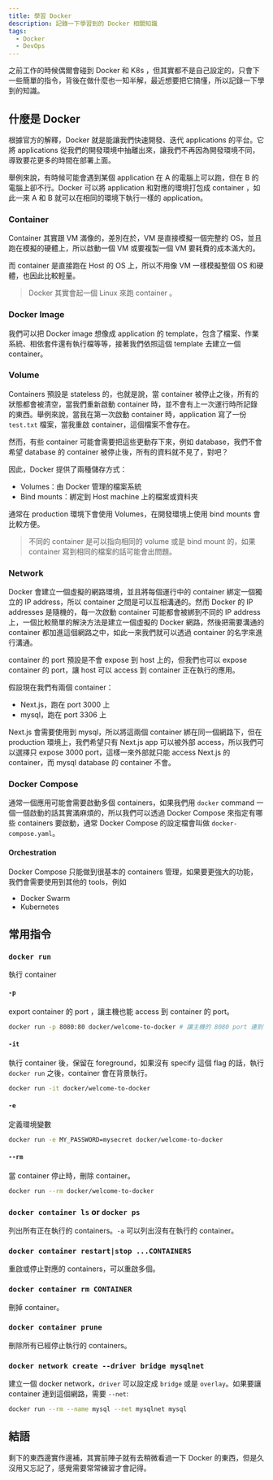 ```yaml
---
title: 學習 Docker
description: 記錄一下學習到的 Docker 相關知識
tags:
  - Docker
  - DevOps
---
```


之前工作的時候偶爾會碰到 Docker 和 K8s ，但其實都不是自己設定的，只會下一些簡單的指令，背後在做什麼也一知半解，最近想要把它搞懂，所以記錄一下學到的知識。

## 什麼是 Docker

根據官方的解釋，Docker 就是能讓我們快速開發、迭代 applications 的平台。它將 applications 從我們的開發環境中抽離出來，讓我們不再因為開發環境不同，導致要花更多的時間在部署上面。

舉例來說，有時候可能會遇到某個 application 在 A 的電腦上可以跑，但在 B 的電腦上卻不行。Docker 可以將 application 和對應的環境打包成 container ，如此一來 A 和 B 就可以在相同的環境下執行一樣的 application。

### Container

Container 其實跟 VM 滿像的，差別在於，VM 是直接模擬一個完整的 OS，並且跑在模擬的硬體上，所以啟動一個 VM 或要複製一個 VM 要耗費的成本滿大的。

而 container 是直接跑在 Host 的 OS 上，所以不用像 VM 一樣模擬整個 OS 和硬體，也因此比較輕量。

> Docker 其實會起一個 Linux 來跑 container 。

### Docker Image

我們可以把 Docker image 想像成 application 的 template，包含了檔案、作業系統、相依套件還有執行檔等等，接著我們依照這個 template 去建立一個 container。

### Volume

Containers 預設是 stateless 的，也就是說，當 container 被停止之後，所有的狀態都會被清空，當我們重新啟動 container 時，並不會有上一次運行時所記錄的東西。舉例來說，當我在第一次啟動 container 時，application 寫了一份 `test.txt` 檔案，當我重啟 container，這個檔案不會存在。

然而，有些 container 可能會需要把這些更動存下來，例如 database，我們不會希望 database 的 container 被停止後，所有的資料就不見了，對吧？

因此，Docker 提供了兩種儲存方式：

- Volumes：由 Docker 管理的檔案系統
- Bind mounts：綁定到 Host machine 上的檔案或資料夾

通常在 production 環境下會使用 Volumes，在開發環境上使用 bind mounts 會比較方便。

> 不同的 container 是可以指向相同的 volume 或是 bind mount 的，如果 container 寫到相同的檔案的話可能會出問題。

### Network

Docker 會建立一個虛擬的網路環境，並且將每個運行中的 container 綁定一個獨立的 IP address，所以 container 之間是可以互相溝通的。然而 Docker 的 IP addresses 是隨機的，每一次啟動 container 可能都會被綁到不同的 IP address 上，一個比較簡單的解決方法是建立一個虛擬的 Docker 網路，然後把需要溝通的 container 都加進這個網路之中，如此一來我們就可以透過 container 的名字來進行溝通。

container 的 port 預設是不會 expose 到 host 上的，但我們也可以 expose container 的 port，讓 host 可以 access 到 container 正在執行的應用。

假設現在我們有兩個 container：

- Next.js，跑在 port 3000 上
- mysql，跑在 port 3306 上

Next.js 會需要使用到 mysql，所以將這兩個 container 綁在同一個網路下，但在 production 環境上，我們希望只有 Next.js app 可以被外部 access，所以我們可以選擇只 expose 3000 port，這樣一來外部就只能 access Next.js 的 container，而 mysql database 的 container 不會。

### Docker Compose

通常一個應用可能會需要啟動多個 containers，如果我們用 `docker` command 一個一個啟動的話其實滿麻煩的，所以我們可以透過 Docker Compose 來指定有哪些 containers 要啟動，通常 Docker Compose 的設定檔會叫做 `docker-compose.yaml`。

#### Orchestration

Docker Compose 只能做到很基本的 containers 管理，如果要更強大的功能，我們會需要使用到其他的 tools，例如

- Docker Swarm
- Kubernetes

## 常用指令

### `docker run`

執行 container

#### `-p`

export container 的 port ，讓主機也能 access 到 container 的 port。

```bash
docker run -p 8080:80 docker/welcome-to-docker # 讓主機的 8080 port 連到 container 的 80 port
```

#### `-it`

執行 container 後，保留在 foreground，如果沒有 specify 這個 flag 的話，執行 `docker run` 之後，container 會在背景執行。

```bash
docker run -it docker/welcome-to-docker
```

#### `-e`

定義環境變數

```bash
docker run -e MY_PASSWORD=mysecret docker/welcome-to-docker
```

#### `--rm`

當 container 停止時，刪除 container。

```bash
docker run --rm docker/welcome-to-docker
```

### `docker container ls` or `docker ps`

列出所有正在執行的 containers。`-a` 可以列出沒有在執行的 container。

### `docker container restart|stop ...CONTAINERS`

重啟或停止對應的 containers，可以重啟多個。

### `docker container rm CONTAINER`

刪掉 container。

### `docker container prune`

刪除所有已經停止執行的 containers。

### `docker network create --driver bridge mysqlnet`

建立一個 docker network，`driver` 可以設定成 `bridge` 或是 `overlay`。如果要讓 container 連到這個網路，需要 `--net`:

```bash
docker run --rm --name mysql --net mysqlnet mysql
```

## 結語

剩下的東西邊實作邊補，其實前陣子就有去稍微看過一下 Docker 的東西，但是久沒用又忘記了，感覺需要常常練習才會記得。
